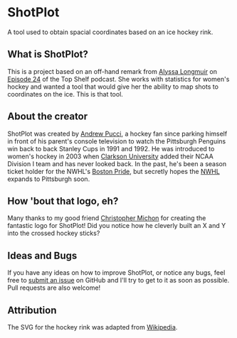 # ShotPlot

A tool used to obtain spacial coordinates based on an ice hockey rink.

## What is ShotPlot?

This is a project based on an off-hand remark from [Alyssa Longmuir](https://twitter.com/alyssastweeting) on [Episode 24](https://soundcloud.com/user-55198424/top-shelf-episode-24-angry-little-boulders#t=42:45) of the Top Shelf podcast. She works with statistics for women's hockey and wanted a tool that would give her the ability to map shots to coordinates on the ice. This is that tool.

## About the creator

ShotPlot was created by [Andrew Pucci](https://www.andrewpucci.com), a hockey fan since parking himself in front of his parent's console television to watch the Pittsburgh Penguins win back to back Stanley Cups in 1991 and 1992. He was introduced to women's hockey in 2003 when [Clarkson University](https://clarksonathletics.com/index.aspx?path=whock) added their NCAA Division I team and has never looked back. In the past, he's been a season ticket holder for the NWHL's [Boston Pride](https://www.nwhl.zone/page/show/3422135-boston-pride), but secretly hopes the [NWHL](https://www.nwhl.zone/) expands to Pittsburgh soon.

## How 'bout that logo, eh?

Many thanks to my good friend [Christopher Michon](http://cmichon.com/) for creating the fantastic logo for ShotPlot! Did you notice how he cleverly built an X and Y into the crossed hockey sticks?

## Ideas and Bugs

If you have any ideas on how to improve ShotPlot, or notice any bugs, feel free to [submit an issue](https://github.com/andrewpucci/shotplot/issues) on GitHub and I'll try to get to it as soon as possible. Pull requests are also welcome!

## Attribution

The SVG for the hockey rink was adapted from [Wikipedia](https://commons.wikimedia.org/wiki/File:NHL_Hockey_Rink.svg).
